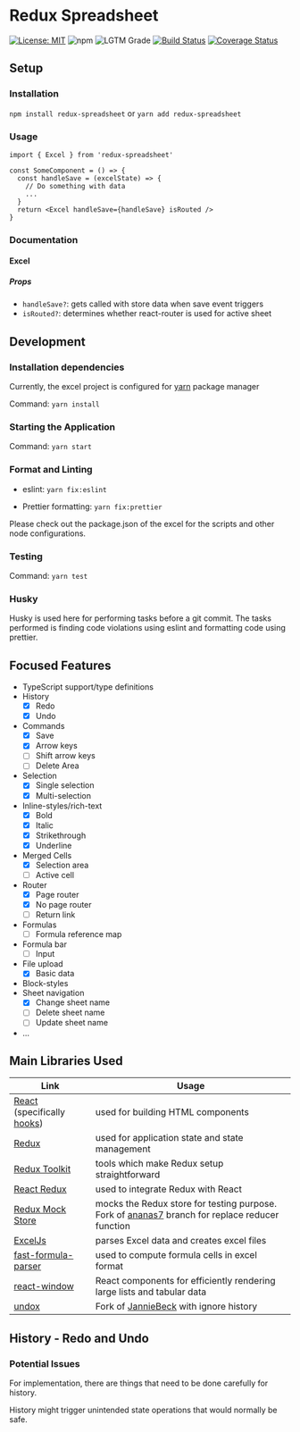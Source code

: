 # Redux Spreadsheet

[![License: MIT](https://img.shields.io/badge/License-MIT-blue.svg)](https://github.com/greylemon/redux-spreadsheet/blob/master/LICENSE)
![npm](https://img.shields.io/npm/v/redux-spreadsheet?color=blue)
![LGTM Grade](https://img.shields.io/lgtm/grade/javascript/github/greylemon/redux-spreadsheet)
[![Build Status](https://travis-ci.org/greylemon/redux-spreadsheet.svg?branch=master)](https://travis-ci.org/greylemon/redux-spreadsheet)
[![Coverage Status](https://coveralls.io/repos/github/greylemon/redux-spreadsheet/badge.svg?branch=master)](https://coveralls.io/github/greylemon/redux-spreadsheet?branch=master)

## Setup

### Installation

`npm install redux-spreadsheet` or `yarn add redux-spreadsheet`

### Usage

```tsx
import { Excel } from 'redux-spreadsheet'

const SomeComponent = () => {
  const handleSave = (excelState) => {
    // Do something with data
    ...
  }
  return <Excel handleSave={handleSave} isRouted />
}
```

### Documentation

#### Excel

##### Props

- `handleSave?`: gets called with store data when save event triggers
- `isRouted?`: determines whether react-router is used for active sheet

## Development

### Installation dependencies

Currently, the excel project is configured for [yarn](https://yarnpkg.com/) package manager

Command: `yarn install`

### Starting the Application

Command: `yarn start`

### Format and Linting

- eslint: `yarn fix:eslint`

- Prettier formatting: `yarn fix:prettier`

Please check out the package.json of the excel for the scripts and other node configurations.

### Testing

Command: `yarn test`

### Husky

Husky is used here for performing tasks before a git commit. The tasks performed is finding code violations using eslint and formatting code using prettier.

## Focused Features

- TypeScript support/type definitions
- History
  - [x] Redo
  - [x] Undo
- Commands
  - [x] Save
  - [x] Arrow keys
  - [ ] Shift arrow keys
  - [ ] Delete Area
- Selection
  - [x] Single selection
  - [x] Multi-selection
- Inline-styles/rich-text
  - [x] Bold
  - [x] Italic
  - [x] Strikethrough
  - [x] Underline
- Merged Cells
  - [x] Selection area
  - [ ] Active cell
- Router
  - [x] Page router
  - [x] No page router
  - [ ] Return link
- Formulas
  - [ ] Formula reference map
- Formula bar
  - [ ] Input
- File upload
  - [x] Basic data
- Block-styles
- Sheet navigation
  - [x] Change sheet name
  - [ ] Delete sheet name
  - [ ] Update sheet name
- ...

## Main Libraries Used

| Link                                                                                                 | Usage                                                                                                                        |
| ---------------------------------------------------------------------------------------------------- | ---------------------------------------------------------------------------------------------------------------------------- |
| [React](https://reactjs.org/) (specifically [hooks](https://reactjs.org/docs/hooks-overview.html))   | used for building HTML components                                                                                            |
| [Redux](https://redux.js.org/)                                                                       | used for application state and state management                                                                              |
| [Redux Toolkit](https://redux-toolkit.js.org/)                                                       | tools which make Redux setup straightforward                                                                                 |
| [React Redux](https://react-redux.js.org/)                                                           | used to integrate Redux with React                                                                                           |
| [Redux Mock Store](https://github.com/ananas7/redux-mock-store/tree/feature/extended-replaceReducer) | mocks the Redux store for testing purpose. Fork of [ananas7](https://github.com/ananas7) branch for replace reducer function |
| [ExcelJs](https://github.com/exceljs/exceljs)                                                        | parses Excel data and creates excel files                                                                                    |
| [fast-formula-parser](https://github.com/LesterLyu/fast-formula-parser)                              | used to compute formula cells in excel format                                                                                |
| [react-window](https://github.com/bvaughn/react-window)                                              | React components for efficiently rendering large lists and tabular data                                                      |
| [undox](https://github.com/greylemon/undox)                                                          | Fork of [JannieBeck](https://github.com/JannicBeck/undox) with ignore history                                                |

## History - Redo and Undo

### Potential Issues

For implementation, there are things that need to be done carefully for history.

History might trigger unintended state operations that would normally be safe.
